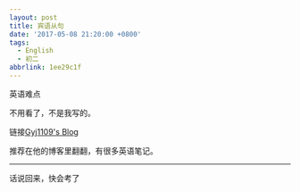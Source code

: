 ```yaml
---
layout: post
title: 宾语从句
date: '2017-05-08 21:20:00 +0800'
tags:
  - English
  - 初二
abbrlink: 1ee29c1f
---
```


英语难点

不用看了，不是我写的。

链接[Gyj1109's Blog](https://gyj1109.top/archives/20151212/English-Object_Clauses/)

推荐在他的博客里翻翻，有很多英语笔记。

***

话说回来，快会考了
